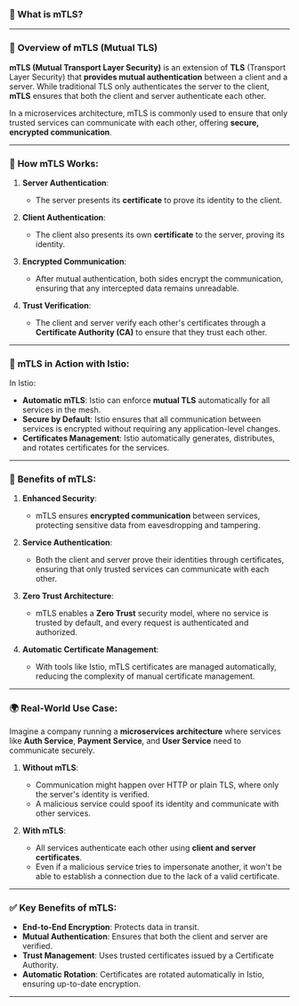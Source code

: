 ### 📌 What is mTLS?

---

### 🚀 **Overview of mTLS (Mutual TLS)**

**mTLS (Mutual Transport Layer Security)** is an extension of **TLS** (Transport Layer Security) that **provides mutual authentication** between a client and a server. While traditional TLS only authenticates the server to the client, **mTLS** ensures that both the client and server authenticate each other.

In a microservices architecture, mTLS is commonly used to ensure that only trusted services can communicate with each other, offering **secure, encrypted communication**.

---

### 🔑 **How mTLS Works**:

1. **Server Authentication**: 
   - The server presents its **certificate** to prove its identity to the client.
   
2. **Client Authentication**:
   - The client also presents its own **certificate** to the server, proving its identity.

3. **Encrypted Communication**:
   - After mutual authentication, both sides encrypt the communication, ensuring that any intercepted data remains unreadable.

4. **Trust Verification**:
   - The client and server verify each other's certificates through a **Certificate Authority (CA)** to ensure that they trust each other.

---

### 🧠 **mTLS in Action with Istio**:

In Istio:
- **Automatic mTLS**: Istio can enforce **mutual TLS** automatically for all services in the mesh.
- **Secure by Default**: Istio ensures that all communication between services is encrypted without requiring any application-level changes.
- **Certificates Management**: Istio automatically generates, distributes, and rotates certificates for the services.

---

### 🔐 **Benefits of mTLS**:

1. **Enhanced Security**:
   - mTLS ensures **encrypted communication** between services, protecting sensitive data from eavesdropping and tampering.
   
2. **Service Authentication**:
   - Both the client and server prove their identities through certificates, ensuring that only trusted services can communicate with each other.

3. **Zero Trust Architecture**:
   - mTLS enables a **Zero Trust** security model, where no service is trusted by default, and every request is authenticated and authorized.

4. **Automatic Certificate Management**:
   - With tools like Istio, mTLS certificates are managed automatically, reducing the complexity of manual certificate management.

---

### 🌍 **Real-World Use Case**:

Imagine a company running a **microservices architecture** where services like **Auth Service**, **Payment Service**, and **User Service** need to communicate securely.

1. **Without mTLS**:
   - Communication might happen over HTTP or plain TLS, where only the server's identity is verified.
   - A malicious service could spoof its identity and communicate with other services.

2. **With mTLS**:
   - All services authenticate each other using **client and server certificates**.
   - Even if a malicious service tries to impersonate another, it won't be able to establish a connection due to the lack of a valid certificate.
   
---

### ✅ **Key Benefits of mTLS**:

- **End-to-End Encryption**: Protects data in transit.
- **Mutual Authentication**: Ensures that both the client and server are verified.
- **Trust Management**: Uses trusted certificates issued by a Certificate Authority.
- **Automatic Rotation**: Certificates are rotated automatically in Istio, ensuring up-to-date encryption.

---
